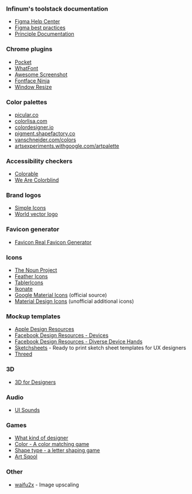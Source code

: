 ### Infinum's toolstack documentation

- [Figma Help Center](https://help.figma.com/hc/en-us)
- [Figma best practices](https://www.figma.com/best-practices/)
- [Principle Documentation](https://principleformac.com/tutorial.html)

### Chrome plugins

- [Pocket](https://getpocket.com/)
- [WhatFont](https://chrome.google.com/webstore/detail/whatfont/jabopobgcpjmedljpbcaablpmlmfcogm)
- [Awesome Screenshot](https://chrome.google.com/webstore/detail/awesome-screenshot-screen/nlipoenfbbikpbjkfpfillcgkoblgpmj)
- [Fontface Ninja](http://www.fontface.ninja/)
- [Window Resize](https://chrome.google.com/webstore/detail/window-resizer/kkelicaakdanhinjdeammmilcgefonfh/related?hl=en)

### Color palettes

- [picular.co](https://picular.co/)
- [colorlisa.com](http://colorlisa.com/)
- [colordesigner.io](https://colordesigner.io/)
- [pigment.shapefactory.co](https://pigment.shapefactory.co/)
- [vanschneider.com/colors](https://vanschneider.com/colors)
- [artsexperiments.withgoogle.com/artpalette](https://artsexperiments.withgoogle.com/artpalette/)

### Accessibility checkers
- [Colorable](https://colorable.jxnblk.com/)
- [We Are Colorblind](https://wearecolorblind.com/examples/)

### Brand logos

- [Simple Icons](https://simpleicons.org/)
- [World vector logo](https://worldvectorlogo.com/)

### Favicon generator

- [Favicon Real Favicon Generator](https://realfavicongenerator.net/)

### Icons

- [The Noun Project](http://thenounproject.com/)
- [Feather Icons](https://feathericons.com/)
- [TablerIcons](https://tablericons.com/)
- [Ikonate](https://ikonate.com/)
- [Google Material Icons](https://www.google.com/design/icons/) (official source)
- [Material Design Icons](https://materialdesignicons.com/) (unofficial additional icons)

### Mockup templates

- [Apple Design Resources](https://developer.apple.com/design/resources/)
- [Facebook Design Resources - Devices](https://facebook.design/devices)
- [Facebook Design Resources - Diverse Device Hands](https://facebook.design/handskit)
- [Sketchsheets](http://sketchsheets.com/) - Ready to print sketch sheet templates for UX designers
- [Threed](http://threed.io/)

### 3D

- [3D for Designers](https://www.3dfordesigners.com/)

### Audio

- [UI Sounds](https://files.design/sounds?utm_source=gsio&utm_medium=refferal&utm_campaign=blackfriday&utm_content=banner)

### Games

- [What kind of designer](https://www.whatkindofdesigner.com/)
- [Color - A color matching game](https://color.method.ac/)
- [Shape type - a letter shaping game](https://shape.method.ac/)
- [Art Sqool](https://artsqool.cool/)

### Other
- [waifu2x](http://waifu2x.udp.jp/) - Image upscaling
